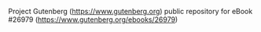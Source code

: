 Project Gutenberg (https://www.gutenberg.org) public repository for eBook #26979 (https://www.gutenberg.org/ebooks/26979)
